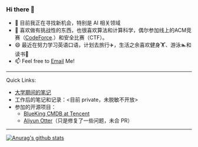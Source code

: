 ### Hi there 👋
- 💼 目前我正在寻找新机会，特别是 AI 相关领域
- 🌱 喜欢做有挑战性的东西，也很喜欢算法和计算科学，偶尔参加线上的ACM竞赛（[CodeForce](https://codeforces.com/profile/KetchupZ).）和安全比赛（CTF）。
- 😄 最近在努力学习英语口语，计划去旅行✈️，生活之余喜欢健身🏋️、游泳🏊和读书📖
- 📫  Feel free to [Email](mailto::ketchupz1999@gmail.com) Me!

----------
Quick Links:
- [大学期间的笔记](https://github.com/LieLieLiekey/Note-FromCSDN)
- 工作后的笔记和记录：<目前 private，未脱敏不开放>
- 参加的开源项目：
  - [BlueKing CMDB at Tencent](https://github.com/TencentBlueKing/bk-cmdb)
  - [Aliyun Otter](https://github.com/LieLieLiekey/otter)（只是修复了一些问题，未合 PR）

-----------
[![Anurag's github stats](https://github-readme-stats.vercel.app/api?username=LieLieLieKey&show_icons=true&count_private=true&theme=radical)](https://github.com/anuraghazra/github-readme-stats)
<!--
**LieLieLiekey/LieLieLieKey** is a ✨ _special_ ✨ repository because its `README.md` (this file) appears on your GitHub profile.

Here are some ideas to get you started:

- 🔭 I’m currently working on ...
- 🌱 I’m currently learning ...
- 👯 I’m looking to collaborate on ...
- 🤔 I’m looking for help with ...
- 💬 Ask me about ...
- 📫 How to reach me: ...
- 😄 Pronouns: ...
- ⚡ Fun fact: ...
-->
